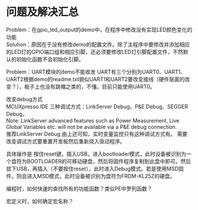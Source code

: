 # 问题及解决汇总

Problem：在gpio_led_output的demo中，在程序中修改没有实现LED颜色变化的功能    
Solution：原因在于没有修改demo的配置文件。除了主程序中要修改并添加相应的LED灯的GPIO端口组和相应引脚，还必须要修改LED灯引脚配置文件，不然默认的初始化函数不会初始化引脚。  

Problem：UART模块的demo不能收发
UART有三个分别为UART0、UART1、UART2根据demo的readme.txt貌似UART1和UART2要改变接线（硬件层面的改变？），板子上也没有跳帽之类的，不懂。目前只能使用UART0。

改变debug方式  
MCUXpresso IDE 三种调试方式：LinkServer Debug、P&E Debug、SEGGER Debug。  
Note: LinkServer advanced features such as Power Measurement, Live Global Variables etc. will
not be available via a P&E debug connection.   
推荐LinkServer Debug 由上述可知，实时变量监控只有这种调试方式有。
需要改变调试方式要重置开发板然后重新烧入驱动程序。

具体操作是 按住reset键，插入USB，进入bootloader模式，此时设备被识别为一个盘符为BOOTLOADER的可移动硬盘，然后将固件程序复制到此盘中即可。然后拔下USB，再插入（不要按住reset），此时进入Debug模式。若是使用MSD固件，则会进入MSD模式，此时设备被识别为盘符为FRDM-KL25Z的硬盘。
  
  
编程时，如何快速的查找所有的功能函数？类似PE中罗列函数？

宏定义时，如何确定宏名称？

